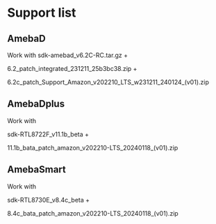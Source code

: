 # Support list

## AmebaD
Work with 
sdk-amebad_v6.2C-RC.tar.gz + 

6.2_patch_integrated_231211_25b3bc38.zip +

6.2c_patch_Support_Amazon_v202210_LTS_w231211_240124_(v01).zip


## AmebaDplus
Work with

sdk-RTL8722F_v11.1b_beta +

11.1b_bata_patch_amazon_v202210-LTS_20240118_(v01).zip


## AmebaSmart
Work with

sdk-RTL8730E_v8.4c_beta + 

8.4c_bata_patch_amazon_v202210-LTS_20240118_(v01).zip
